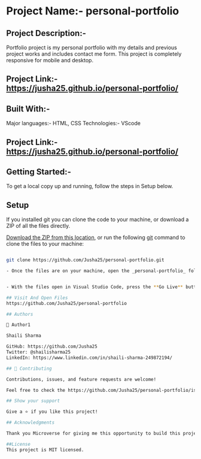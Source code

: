 # Project Name:- personal-portfolio

## Project Description:-

Portfolio project is my personal portfolio with my details and previous project works and includes contact me form. This project is completely responsive for mobile and desktop.

## Project Link:- https://jusha25.github.io/personal-portfolio/

## Built With:-

Major languages:- HTML, CSS
Technologies:- VScode

## Project Link:- https://jusha25.github.io/personal-portfolio/

## Getting Started:-

To get a local copy up and running, follow the steps in Setup below.

## Setup

If you installed git you can clone the code to your machine, or download a ZIP of all the files directly.

[Download the ZIP from this location](https://github.com/Jusha25/personal-portfolio/archive/refs/heads/master.zip), or run the following [git](https://git-scm.com/downloads) command to clone the files to your machine:

```bash

git clone https://github.com/Jusha25/personal-portfolio.git

- Once the files are on your machine, open the _personal-portfolio_ folder in [Visual Studio Code](https://code.visualstudio.com/)


- With the files open in Visual Studio Code, press the **Go Live** button at the bottom of the window to launch the files with [Live Server](https://marketplace.visualstudio.com/items?itemName=ritwickdey.LiveServer).

## Visit And Open Files
https://github.com/Jusha25/personal-portfolio

## Authors

👤 Author1

Shaili Sharma

GitHub: https://github.com/Jusha25
Twitter: @shailisharma25
LinkedIn: https://www.linkedin.com/in/shaili-sharma-249872194/

## 🤝 Contributing

Contributions, issues, and feature requests are welcome!

Feel free to check the https://github.com/Jusha25/personal-portfolio/issues.

## Show your support

Give a ⭐️ if you like this project!

## Acknowledgments

Thank you Microverse for giving me this opportunity to build this project.

##License
This project is MIT licensed.
```
